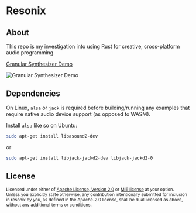 # Resonix

## About

This repo is my investigation into using Rust for creative, cross-platform audio programming.

[Granular Synthesizer Demo](https://austintheriot.github.io/resonix/)

![Granular Synthesizer Demo](/screenshots/granular_synthesizer_0.png)

## Dependencies

On Linux, `alsa` or `jack` is required before building/running any examples that require native audio device support (as opposed to WASM).

Install `alsa` like so on Ubuntu:

```sh
sudo apt-get install libasound2-dev
```

or

```sh
sudo apt-get install libjack-jackd2-dev libjack-jackd2-0
```

## License

<sup>
Licensed under either of <a href="LICENSE-APACHE">Apache License, Version
2.0</a> or <a href="LICENSE-MIT">MIT license</a> at your option.
</sup>

<br>

<sub>
Unless you explicitly state otherwise, any contribution intentionally submitted
for inclusion in resonix by you, as defined in the Apache-2.0 license, shall be
dual licensed as above, without any additional terms or conditions.
</sub>
